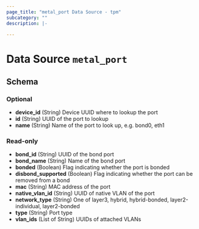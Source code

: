 ```yaml
---
page_title: "metal_port Data Source - tpm"
subcategory: ""
description: |-
  
---
```


# Data Source `metal_port`





## Schema

### Optional

- **device_id** (String) Device UUID where to lookup the port
- **id** (String) UUID of the port to lookup
- **name** (String) Name of the port to look up, e.g. bond0, eth1

### Read-only

- **bond_id** (String) UUID of the bond port
- **bond_name** (String) Name of the bond port
- **bonded** (Boolean) Flag indicating whether the port is bonded
- **disbond_supported** (Boolean) Flag indicating whether the port can be removed from a bond
- **mac** (String) MAC address of the port
- **native_vlan_id** (String) UUID of native VLAN of the port
- **network_type** (String) One of layer3, hybrid, hybrid-bonded, layer2-individual, layer2-bonded
- **type** (String) Port type
- **vlan_ids** (List of String) UUIDs of attached VLANs


